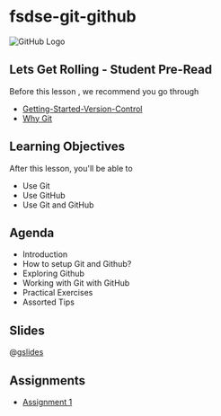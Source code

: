 # fsdse-git-github

![GitHub Logo](https://s3.ap-south-1.amazonaws.com/greyatom-social/logo.png)

## Lets Get Rolling - Student Pre-Read
Before this lesson , we recommend you go through
* [Getting-Started-Version-Control](https://git-scm.com/book/id/v2/Getting-Started-About-Version-Control)
* [Why Git](https://www.atlassian.com/git/tutorials/why-git)

## Learning Objectives

After this lesson, you'll be able to
* Use Git
* Use GitHub
* Use Git and GitHub

## Agenda

* Introduction
* How to setup Git and Github?
* Exploring Github
* Working with Git with GitHub
* Practical Exercises
* Assorted Tips

## Slides
@[gslides](1X206Yg3xph-S6zZuedxZ-_cmQC6vFgRbgIYR6_sXjS4)

## Assignments
* [Assignment 1](https://github.com/commit-live-students/fsdse-fsdse-git-github-assignment-1)
